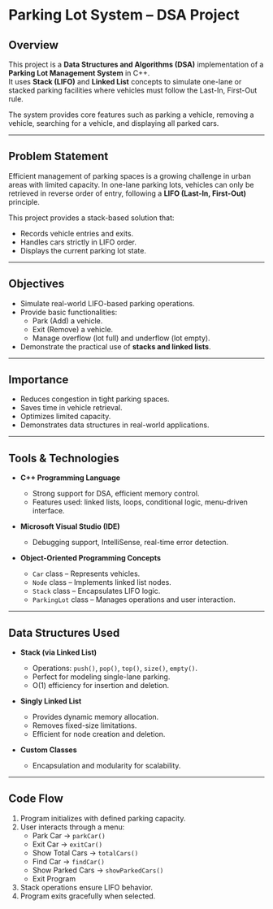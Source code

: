 # Parking Lot System – DSA Project

## Overview  
This project is a **Data Structures and Algorithms (DSA)** implementation of a **Parking Lot Management System** in C++.  
It uses **Stack (LIFO)** and **Linked List** concepts to simulate one-lane or stacked parking facilities where vehicles must follow the Last-In, First-Out rule.  

The system provides core features such as parking a vehicle, removing a vehicle, searching for a vehicle, and displaying all parked cars.

---

## Problem Statement  
Efficient management of parking spaces is a growing challenge in urban areas with limited capacity. In one-lane parking lots, vehicles can only be retrieved in reverse order of entry, following a **LIFO (Last-In, First-Out)** principle.  

This project provides a stack-based solution that:  
- Records vehicle entries and exits.  
- Handles cars strictly in LIFO order.  
- Displays the current parking lot state.  

---

## Objectives  
- Simulate real-world LIFO-based parking operations.  
- Provide basic functionalities:  
  - Park (Add) a vehicle.  
  - Exit (Remove) a vehicle.  
  - Manage overflow (lot full) and underflow (lot empty).  
- Demonstrate the practical use of **stacks and linked lists**.  

---

## Importance  
- Reduces congestion in tight parking spaces.  
- Saves time in vehicle retrieval.  
- Optimizes limited capacity.  
- Demonstrates data structures in real-world applications.  

---

## Tools & Technologies  
- **C++ Programming Language**  
  - Strong support for DSA, efficient memory control.  
  - Features used: linked lists, loops, conditional logic, menu-driven interface.  

- **Microsoft Visual Studio (IDE)**  
  - Debugging support, IntelliSense, real-time error detection.  

- **Object-Oriented Programming Concepts**  
  - `Car` class – Represents vehicles.  
  - `Node` class – Implements linked list nodes.  
  - `Stack` class – Encapsulates LIFO logic.  
  - `ParkingLot` class – Manages operations and user interaction.  

---

## Data Structures Used  
- **Stack (via Linked List)**  
  - Operations: `push()`, `pop()`, `top()`, `size()`, `empty()`.  
  - Perfect for modeling single-lane parking.  
  - O(1) efficiency for insertion and deletion.  

- **Singly Linked List**  
  - Provides dynamic memory allocation.  
  - Removes fixed-size limitations.  
  - Efficient for node creation and deletion.  

- **Custom Classes**  
  - Encapsulation and modularity for scalability.  

---

## Code Flow  
1. Program initializes with defined parking capacity.  
2. User interacts through a menu:  
   - Park Car → `parkCar()`  
   - Exit Car → `exitCar()`  
   - Show Total Cars → `totalCars()`  
   - Find Car → `findCar()`  
   - Show Parked Cars → `showParkedCars()`  
   - Exit Program  
3. Stack operations ensure LIFO behavior.  
4. Program exits gracefully when selected.  
